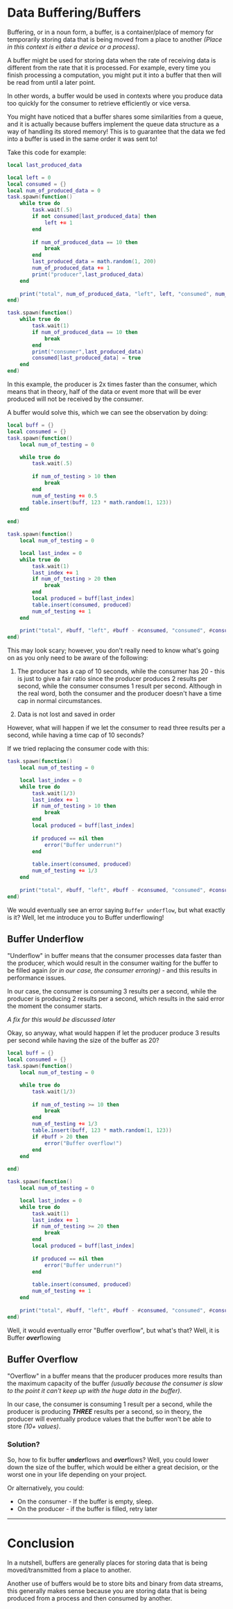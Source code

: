 # Data Buffering/Buffers
Buffering, or in a noun form, a buffer, is a container/place of memory for temporarily storing data that is being moved from a place to another *(Place in this context is either a device or a process)*.

A buffer might be used for storing data when the rate of receiving data is different from the rate that it is processed. For example, every time you finish processing a computation, you might put it into a buffer that then will be read from until a later point.

In other words, a buffer would be used in contexts where you produce data too quickly for the consumer to retrieve efficiently or vice versa. 

You might have noticed that a buffer shares some similarities from a queue, and it is actually because buffers implement the queue data structure as a way of handling its stored memory! This is to guarantee that the data we fed into a buffer is used in the same order it was sent to!

Take this code for example:
```lua
local last_produced_data

local left = 0
local consumed = {}
local num_of_produced_data = 0
task.spawn(function() 
	while true do
		task.wait(.5)
		if not consumed[last_produced_data] then
			left += 1
		end
		
		if num_of_produced_data == 10 then
			break
		end
		last_produced_data = math.random(1, 200)
		num_of_produced_data += 1
		print("producer",last_produced_data)
	end
	
	print("total", num_of_produced_data, "left", left, "consumed", num_of_produced_data - left)
end)

task.spawn(function()
	while true do
		task.wait(1)
		if num_of_produced_data == 10 then
			break
		end
		print("consumer",last_produced_data)
		consumed[last_produced_data] = true
	end
end)

```

In this example, the producer is 2x times faster than the consumer, which means that in theory, half of the data or event more that will be ever produced will not be received by the consumer.

 A buffer would solve this, which we can see the observation by doing:

```lua
local buff = {}
local consumed = {}
task.spawn(function()
	local num_of_testing = 0

	while true do
		task.wait(.5)
		
		if num_of_testing > 10 then
			break
		end
		num_of_testing += 0.5
		table.insert(buff, 123 * math.random(1, 123))
	end
	
end)

task.spawn(function()
	local num_of_testing = 0

	local last_index = 0
	while true do
		task.wait(1)
		last_index += 1
		if num_of_testing > 20 then
			break
		end
		local produced = buff[last_index]
		table.insert(consumed, produced)
		num_of_testing += 1
	end
	
	print("total", #buff, "left", #buff - #consumed, "consumed", #consumed)
end)
```

This may look scary; however, you don't really need to know what's going on as you only need to be aware of the following:

1. The producer has a cap of 10 seconds, while the consumer has 20 - this is just to give a fair ratio since the producer produces 2 results per second, while the consumer consumes 1 result per second. Although in the real word, both the consumer and the producer doesn't have a time cap in normal circumstances.

2. Data is not lost and saved in order

However, what will happen if we let the consumer to read three results per a second, while having a time cap of 10 seconds?

If we tried replacing the consumer code with this:
```lua
task.spawn(function()
	local num_of_testing = 0

	local last_index = 0
	while true do
		task.wait(1/3)
		last_index += 1
		if num_of_testing > 10 then
			break
		end
		local produced = buff[last_index]
		
		if produced == nil then
			error("Buffer underrun!")
		end
		
		table.insert(consumed, produced)
		num_of_testing += 1/3
	end
	
	print("total", #buff, "left", #buff - #consumed, "consumed", #consumed)
end)
```

We would eventually see an error saying `Buffer underflow`, but what exactly is it? Well, let me introduce you to Buffer underflowing! 

## Buffer Underflow
"Underflow" in buffer means that the consumer processes data faster than the producer, which would result in the consumer waiting for the buffer to be filled again *(or in our case, the consumer erroring)* - and this results in performance issues.

In our case, the consumer is consuming 3 results per a second, while the producer is producing 2 results per a second, which results in the said error the moment the consumer starts.

*A fix for this would be discussed later*

Okay, so anyway, what would happen if let the producer produce 3 results per second while having the size of the buffer as 20?

```lua
local buff = {}
local consumed = {}
task.spawn(function()
	local num_of_testing = 0

	while true do
		task.wait(1/3)
		
		if num_of_testing >= 10 then
			break
		end
		num_of_testing += 1/3
		table.insert(buff, 123 * math.random(1, 123))
		if #buff > 20 then
			error("Buffer overflow!")
		end
	end
	
end)

task.spawn(function()
	local num_of_testing = 0

	local last_index = 0
	while true do
		task.wait(1)
		last_index += 1
		if num_of_testing >= 20 then
			break
		end
		local produced = buff[last_index]
		
		if produced == nil then
			error("Buffer underrun!")
		end
		
		table.insert(consumed, produced)
		num_of_testing += 1
	end
	
	print("total", #buff, "left", #buff - #consumed, "consumed", #consumed)
end)
```

Well, it would eventually error "Buffer overflow", but what's that? Well, it is Buffer ***over***flowing

## Buffer Overflow
"Overflow" in a buffer means that the producer produces more results than the maximum capacity of the buffer *(usually because the consumer is slow to the point it can't keep up with the huge data in the buffer)*.

In our case, the consumer is consuming 1 result per a second, while the producer is producing ***THREE*** results per a second, so in theory, the producer will eventually produce values that the buffer won't be able to store *(10+ values)*.

### Solution?
So, how to fix buffer ***under***flows and ***over***flows? Well, you could lower down the size of the buffer, which would be either a great decision, or the worst one in your life depending on your project.

Or alternatively, you could:

* On the consumer - If the buffer is empty, sleep.
* On the producer - if the buffer is filled, retry later 
_____
# Conclusion
In a nutshell, buffers are generally places for storing data that is being moved/transmitted from a place to another.

Another use of buffers would be to store bits and binary from data streams, this generally makes sense because you are storing data that is being produced from a process and then consumed by another.